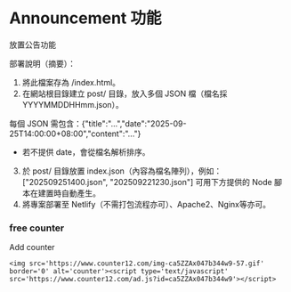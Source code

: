 # Announcement 功能
放置公告功能

部署說明（摘要）：
1) 將此檔案存為 /index.html。
2) 在網站根目錄建立 post/ 目錄，放入多個 JSON 檔（檔名採 YYYYMMDDHHmm.json）。

每個 JSON 需包含：{"title":"...","date":"2025-09-25T14:00:00+08:00","content":"..."}
* 若不提供 date，會從檔名解析排序。
3) 於 post/ 目錄放置 index.json（內容為檔名陣列），例如：
["202509251400.json", "202509221230.json"]
可用下方提供的 Node 腳本在建置時自動產生。
4) 將專案部署至 Netlify（不需打包流程亦可）、Apache2、Nginx等亦可。


### free counter
Add counter
```
<img src='https://www.counter12.com/img-ca5ZZAx047b344w9-57.gif' border='0' alt='counter'><script type='text/javascript' src='https://www.counter12.com/ad.js?id=ca5ZZAx047b344w9'></script>                               
```
